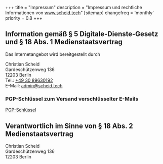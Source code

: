 +++
title = "Impressum"
description = "Impressum und rechtliche Informationen von www.scheid.tech"
[sitemap]
  changefreq = 'monthly'
  priority = 0.8
+++

## Information gemäß § 5 Digitale-Dienste-Gesetz und § 18 Abs. 1 Medienstaatsvertrag 

Das Internetangebot wird bereitgestellt durch

Christian Scheid\
Gardeschützenweg 136\
12203 Berlin\
Tel.: [+49 30 89630192](tel:+493089630192)\
E-Mail: <admin@scheid.tech>

<!--more-->

### PGP-Schlüssel zum Versand verschlüsselter E-Mails

[PGP-Schlüssel](/files/pgp-key.asc)

## Verantwortlich im Sinne von § 18 Abs. 2 Medienstaatsvertrag 
Christian Scheid\
Gardeschützenweg 136\
12203 Berlin